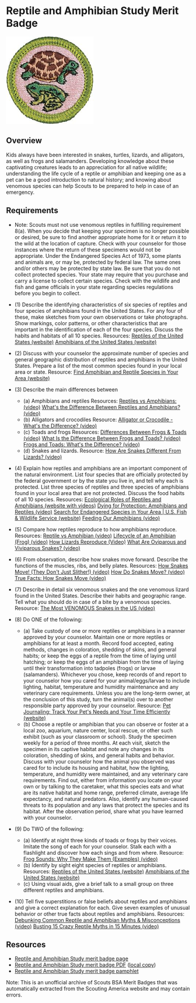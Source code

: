 

# Reptile and Amphibian Study Merit Badge

![Reptile and Amphibian Study Merit Badge](images/reptile-and-amphibian-study-merit-badge.jpg)

## Overview



Kids always have been interested in snakes, turtles, lizards, and alligators, as well as frogs and salamanders. Developing knowledge about these captivating creatures leads to an appreciation for all native wildlife; understanding the life cycle of a reptile or amphibian and keeping one as a pet can be a good introduction to natural history; and knowing about venomous species can help Scouts to be prepared to help in case of an emergency.

## Requirements

* Note: Scouts must not use venomous reptiles in fulfilling requirement 8(a). When you decide that keeping your specimen is no longer possible or desired, be sure to find another appropriate home for it or return it to the wild at the location of capture. Check with your counselor for those instances where the return of these specimens would not be appropriate.  Under the Endangered Species Act of 1973, some plants and animals are, or may be, protected by federal law. The same ones and/or others may be protected by state law. Be sure that you do not collect protected species. Your state may require that you purchase and carry a license to collect certain species. Check with the wildlife and fish and game officials in your state regarding species regulations before you begin to collect.
* (1) Describe the identifying characteristics of six species of reptiles and four species of amphibians found in the United States. For any four of these, make sketches from your own observations or take photographs. Show markings, color patterns, or other characteristics that are important in the identification of each of the four species. Discuss the habits and habitats of all 10 species. Resources:  [Reptiles of the United States (website)](https://www.inaturalist.org/places/united-states#taxon=26036)  [Amphibians of the United States (website)](https://www.inaturalist.org/places/united-states#taxon=20978)
* (2) Discuss with your counselor the approximate number of species and general geographic distribution of reptiles and amphibians in the United States. Prepare a list of the most common species found in your local area or state. Resource:  [Find Amphibian and Reptile Species in Your Area (website)](https://geonarrative.usgs.gov/amphibianreptileexplorer/)
* (3) Describe the main differences between
    * (a) Amphibians and reptiles Resources: [Reptiles vs Amphibians: (video)](https://www.youtube.com/watch?v=6MsTbQi19SA) [What's the Difference Between Reptiles and Amphibians? (video)](https://www.youtube.com/watch?v=j1vMyuYBqA4&t=54s)
    * (b) Alligators and crocodiles Resource: [Alligator or Crocodile - What's the Difference? (video)](https://youtu.be/oins54YQGYI?si=k7YJDZxBk91z5IkW)
    * (c) Toads and frogs Resources: [Differences Between Frogs & Toads (video)](https://www.youtube.com/watch?v=O7QaL3xehRw) [What Is the Difference Between Frogs and Toads? (video)](https://www.youtube.com/watch?v=mM59TQOPDYQ) [Frogs and Toads: What's the Difference? (video)](https://www.youtube.com/watch?v=IF0EWfbevrM)
    * (d) Snakes and lizards. Resource: [How Are Snakes Different From Lizards? (video)](https://youtu.be/MMFcutNSKZk?si=u6Ux_2x9TxmepTJp)


* (4) Explain how reptiles and amphibians are an important component of the natural environment. List four species that are officially protected by the federal government or by the state you live in, and tell why each is protected. List three species of reptiles and three species of amphibians found in your local area that are not protected. Discuss the food habits of all 10 species. Resources:  [Ecological Roles of Reptiles and Amphibians (website with videos)](https://www.online-field-guide.com/ecological-roles-of-reptiles-and-amphibians/)  [Dying for Protection: Amphibians and Reptiles (video)](https://youtu.be/dQpHqkAvNnc?si=2E6kp1GO8McIHRsI)  [Search for Endangered Species in Your Area | U.S. Fish & Wildlife Service (website)](https://ecos.fws.gov/ecp0/reports/ad-hoc-species-report?kingdom=V&kingdom=I&status=E&status=T&status=EmE&status=EmT&status=EXPE&status=EXPN&status=SAE&status=SAT&mapstatus=3&fcrithab=on&fstatus=on&fspecrule=on&finvpop=on&fgroup=on&header=Listed+Animals)  [Feeding Our Amphibians (video)](https://www.youtube.com/watch?v=baY4dzLSWlY)
* (5) Compare how reptiles reproduce to how amphibians reproduce. Resources:  [Reptile vs Amphibian (video)](https://www.youtube.com/watch?v=GKM_mDDPJh0)  [Lifecycle of an Amphibian (Frog) (video)](https://youtu.be/sZnvgGmvuVs?si=3d5-sxPLy1jJbJz_)  [How Lizards Reproduce (Video)](https://www.youtube.com/watch?v=ACEpFX2Dnmk)  [What Are Oviparous and Viviparous Snakes? (video)](https://youtu.be/KFCfL99rHpw?si=rCqWcKm5S4LBA7zW)
* (6) From observation, describe how snakes move forward. Describe the functions of the muscles, ribs, and belly plates. Resources:  [How Snakes Move! (They Don't Just Slither!) (video)](https://www.youtube.com/watch?v=7-AKPFiIEEw)  [How Do Snakes Move? (video)](https://www.youtube.com/watch?v=aPV0HpPRH2A)  [True Facts: How Snakes Move (video)](https://www.youtube.com/watch?v=zFNnx4UgkNI)
* (7) Describe in detail six venomous snakes and the one venomous lizard found in the United States. Describe their habits and geographic range. Tell what you should do in case of a bite by a venomous species. Resource:  [The Most VENOMOUS Snakes in the US (video)](https://youtu.be/guMzO7vzMT0?si=3thQ8FQdwoEHXV75)
* (8) Do ONE of the following:
    * (a) Take custody of one or more reptiles or amphibians in a manner approved by your counselor. Maintain one or more reptiles or amphibians for at least a month. Record food accepted, eating methods, changes in coloration, shedding of skins, and general habits; or keep the eggs of a reptile from the time of laying until hatching; or keep the eggs of an amphibian from the time of laying until their transformation into tadpoles (frogs) or larvae (salamanders). Whichever you chose, keep records of and report to your counselor how you cared for your animal/eggs/larvae to include lighting, habitat, temperature and humidity maintenance and any veterinary care requirements. Unless you are the long-term owner, at the conclusion of this study, turn the animal(s) over to another responsible party approved by your counselor. Resource: [Pet Journaling: Track Your Pet's Needs and Your Time Efficiently (website)](https://fluent-time-management.com/pet-journaling-track-your-pets-needs-and-your-time-efficiently/)
    * (b) Choose a reptile or amphibian that you can observe or foster at a local zoo, aquarium, nature center, local rescue, or other such exhibit (such as your classroom or school). Study the specimen weekly for a period of three months. At each visit, sketch the specimen in its captive habitat and note any changes in its coloration, shedding of skins, and general habits and behavior. Discuss with your counselor how the animal you observed was cared for to include its housing and habitat, how the lighting, temperature, and humidity were maintained, and any veterinary care requirements.  Find out, either from information you locate on your own or by talking to the caretaker, what this species eats and what are its native habitat and home range, preferred climate, average life expectancy, and natural predators. Also, identify any human-caused threats to its population and any laws that protect the species and its habitat. After the observation period, share what you have learned with your counselor.


* (9) Do TWO of the following:
    * (a) Identify at night three kinds of toads or frogs by their voices. Imitate the song of each for your counselor. Stalk each with a flashlight and discover how each sings and from where. Resource: [Frog Sounds: Why They Make Them (Examples) (video)](https://youtu.be/74-vaZv54s8?si=7ClcX_Akwhjh0A_T)
    * (b) Identify by sight eight species of reptiles or amphibians. Resources: [Reptiles of the United States (website)](https://www.inaturalist.org/places/united-states#taxon=26036) [Amphibians of the United States (website)](https://www.inaturalist.org/places/united-states#taxon=20978)
    * (c) Using visual aids, give a brief talk to a small group on three different reptiles and amphibians.


* (10) Tell five superstitions or false beliefs about reptiles and amphibians and give a correct explanation for each. Give seven examples of unusual behavior or other true facts about reptiles and amphibians. Resources:  [Debunking Common Reptile and Amphibian Myths & Misconceptions (video)](https://www.youtube.com/watch?v=Nz6VQSlr9mI)  [Busting 15 Crazy Reptile Myths in 15 Minutes (video)](https://www.youtube.com/watch?v=i7FR8h4Ky44)


## Resources

- [Reptile and Amphibian Study merit badge page](https://www.scouting.org/merit-badges/reptile-and-amphibian-study/)
- [Reptile and Amphibian Study merit badge PDF](https://filestore.scouting.org/filestore/Merit_Badge_ReqandRes/Pamphlets/Reptile%20Amphibian.pdf) ([local copy](files/reptile-and-amphibian-study-merit-badge.pdf))
- [Reptile and Amphibian Study merit badge pamphlet](https://www.scoutshop.org/reptile-amphibian-merit-badge-pamphlet-660198.html)

Note: This is an unofficial archive of Scouts BSA Merit Badges that was automatically extracted from the Scouting America website and may contain errors.